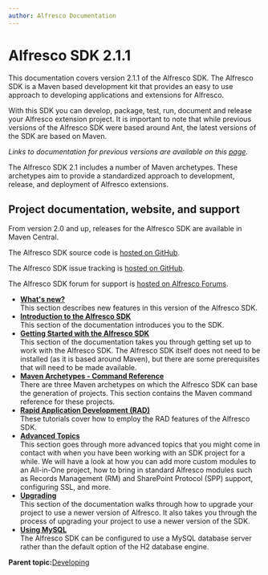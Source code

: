 ```yaml
---
author: Alfresco Documentation
---
```


# Alfresco SDK 2.1.1

This documentation covers version 2.1.1 of the Alfresco SDK. The Alfresco SDK is a Maven based development kit that provides an easy to use approach to developing applications and extensions for Alfresco.

With this SDK you can develop, package, test, run, document and release your Alfresco extension project. It is important to note that while previous versions of the Alfresco SDK were based around Ant, the latest versions of the SDK are based on Maven.

*Links to documentation for previous versions are available on this [page](http://docs.alfresco.com/).*

The Alfresco SDK 2.1 includes a number of Maven archetypes. These archetypes aim to provide a standardized approach to development, release, and deployment of Alfresco extensions.

## Project documentation, website, and support

From version 2.0 and up, releases for the Alfresco SDK are available in Maven Central.

The Alfresco SDK source code is [hosted on GitHub](https://github.com/Alfresco/alfresco-sdk/).

The Alfresco SDK issue tracking is [hosted on GitHub](https://github.com/Alfresco/alfresco-sdk/issues).

The Alfresco SDK forum for support is [hosted on Alfresco Forums](http://forums.alfresco.com/forum/developer-discussions/development-environment).

-   **[What's new?](../concepts/alfresco-sdk-whats-new.md)**  
This section describes new features in this version of the Alfresco SDK.
-   **[Introduction to the Alfresco SDK](../concepts/alfresco-sdk-introduction.md)**  
This section of the documentation introduces you to the SDK.
-   **[Getting Started with the Alfresco SDK](../concepts/alfresco-sdk-getting-started.md)**  
This section of the documentation takes you through getting set up to work with the Alfresco SDK. The Alfresco SDK itself does not need to be installed \(as it is based around Maven\), but there are some prerequisites that will need to be made available.
-   **[Maven Archetypes - Command Reference](../concepts/alfresco-sdk-cmd-reference.md)**  
There are three Maven archetypes on which the Alfresco SDK can base the generation of projects. This section contains the Maven command reference for these projects.
-   **[Rapid Application Development \(RAD\)](../concepts/alfresco-sdk-rad.md)**  
These tutorials cover how to employ the RAD features of the Alfresco SDK.
-   **[Advanced Topics](../concepts/alfresco-sdk-advanced-topics.md)**  
This section goes through more advanced topics that you might come in contact with when you have been working with an SDK project for a while. We will have a look at how you can add more custom modules to an All-in-One project, how to bring in standard Alfresco modules such as Records Management \(RM\) and SharePoint Protocol \(SPP\) support, configuring SSL, and more.
-   **[Upgrading](../concepts/alfresco-sdk-upgrading.md)**  
This section of the documentation walks through how to upgrade your project to use a newer version of Alfresco. It also takes you through the process of upgrading your project to use a newer version of the SDK.
-   **[Using MySQL](../concepts/alfresco-sdk-tutorials-mysql-intro.md)**  
The Alfresco SDK can be configured to use a MySQL database server rather than the default option of the H2 database engine.

**Parent topic:**[Developing](../concepts/dev-for-developers.md)

